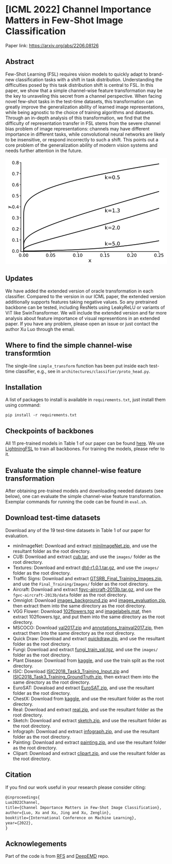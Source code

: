 # [ICML 2022] Channel Importance Matters in Few-Shot Image Classification

Paper link: https://arxiv.org/abs/2206.08126

## Abstract

Few-Shot Learning (FSL) requires vision models to quickly adapt to brand-new classification tasks with a shift in task distribution. Understanding the difficulties posed by this task distribution shift is central to FSL. In this paper, we show that a simple channel-wise feature transformation may be the key to unraveling this secret from a channel perspective. When facing novel few-shot tasks in the test-time datasets, this transformation can greatly improve the generalization ability of learned image representations, while being agnostic to the choice of training algorithms and datasets. Through an in-depth analysis of this transformation, we find that the difficulty of representation transfer in FSL stems from the severe channel bias problem of image representations: channels may have different importance in different tasks, while convolutional neural networks are likely to be insensitive, or respond incorrectly to such a shift. This points out a core problem of the generalization ability of modern vision systems and needs further attention in the future.

![](simple_transformation.png)

## Updates

We have added the extended version of oracle transformation in each classifier. Compared to the version in our ICML paper, the extended version additionally supports features taking negative values. So any pretrained backbone can be tested, including ResNets using LeakyReLU or variants of ViT like SwinTransformer. We will include the extended version and far more analysis about feature importance of visual representions in an extended paper. If you have any problem, please open an issue or just contact the author Xu Luo through the email.


## Where to find the simple channel-wise transformtion

The single-line `simple_transform` function has been put inside each test-time classifier, e.g., see in `architectures/classifier/proto_head.py`.


## Installation
A list of packages to install is available in `requirements.txt`, just install them using command:

```install
pip install -r requirements.txt
```

## Checkpoints of backbones

All 11 pre-trained models in Table 1 of our paper can be found [here](https://drive.google.com/drive/folders/17IW2VQt_Tu2fAwcL_gMoyYX9pf5YHkQR?usp=sharing). We use [LightningFSL](https://github.com/Frankluox/LightningFSL) to train all backbones. For training the models, please refer to it.

## Evaluate the simple channel-wise feature transformation

After obtaining pre-trained models and downloading needed datasets (see below), one can evaluate the simple channel-wise feature transformation. Exemplar commands for running the code can be found in `eval.sh`.

## Download test-time datasets 

Download any of the 19 test-time datasets in Table 1 of our paper for evaluation. 

- miniImageNet: Download and extract [miniImageNet.zip](https://drive.google.com/file/d/1QEbHFIOKIM9KmId175QaLK-r22kgd7br/view?usp=share_link), and use the resultant folder as the root directory.
- CUB: Download and extract [cub.tar](https://docs.google.com/uc?export=download&id=1B8jmZin9teye7Lte9ZKsQ3lyMASbxune), and use the `images/` folder as the root directory.
- Textures: Download and extract [dtd-r1.0.1.tar.gz](https://www.robots.ox.ac.uk/~vgg/data/dtd/download/dtd-r1.0.1.tar.gz), and use the `images/` folder as the root directory.
- Traffic Signs: Download and extract [GTSRB_Final_Training_Images.zip](https://sid.erda.dk/public/archives/daaeac0d7ce1152aea9b61d9f1e19370/GTSRB_Final_Training_Images.zip), and use the `Final_Training/Images/` folder as the root directory.
- Aircraft: Download and extract [fgvc-aircraft-2013b.tar.gz](http://www.robots.ox.ac.uk/~vgg/data/fgvc-aircraft/archives/fgvc-aircraft-2013b.tar.gz), and use the `fgvc-aircraft-2013b/data` folder as the root directory.
- Omniglot: Download [images_background.zip](https://github.com/brendenlake/omniglot/raw/master/python/images_background.zip) and [images_evaluation.zip](https://github.com/brendenlake/omniglot/raw/master/python/images_evaluation.zip), then extract them into the same directory as the root directory.
- VGG Flower: Download [102flowers.tgz](http://www.robots.ox.ac.uk/~vgg/data/flowers/102/102flowers.tgz)
    and [imagelabels.mat](http://www.robots.ox.ac.uk/~vgg/data/flowers/102/imagelabels.mat), then extract 102flowers.tgz, and put them into the same directory as the root directory.
- MSCOCO: Download [val2017.zip](http://images.cocodataset.org/zips/val2017.zip) and [annotations_trainval2017.zip](http://images.cocodataset.org/annotations/annotations_trainval2017.zip), then extract them into the same directory as the root directory.
- Quick Draw: Download and extract [quickdraw.zip](http://csr.bu.edu/ftp/visda/2019/multi-source/quickdraw.zip), and use the resultant folder as the root directory.
- Fungi: Download and extract [fungi_train_val.tgz](https://labs.gbif.org/fgvcx/2018/fungi_train_val.tgz), and use the `images/` folder as the root directory.
- Plant Disease: Download from [kaggle](https://www.kaggle.com/saroz014/plant-disease/), and use the train split as the root directory.
- ISIC: Download [ISIC2018_Task3_Training_Input.zip](https://isic-challenge-data.s3.amazonaws.com/2018/ISIC2018_Task3_Training_Input.zip) and [ISIC2018_Task3_Training_GroundTruth.zip](https://isic-challenge-data.s3.amazonaws.com/2018/ISIC2018_Task3_Training_GroundTruth.zip), then extract them into the same directory as the root directory.
- EuroSAT: Dowaload and extract [EuroSAT.zip](http://madm.dfki.de/files/sentinel/EuroSAT.zip), and use the resultant folder as the root directory.
- ChestX: Download from [kaggle](https://www.kaggle.com/nih-chest-xrays/data), and use the resultant folder as the root directory.
- Real: Download and extract [real.zip](http://csr.bu.edu/ftp/visda/2019/multi-source/real.zip), and use the resultant folder as the root directory.
- Sketch: Download and extract [sketch.zip](http://csr.bu.edu/ftp/visda/2019/multi-source/sketch.zip), and use the resultant folder as the root directory.
- Infograph: Download and extract [infograph.zip](http://csr.bu.edu/ftp/visda/2019/multi-source/infograph.zip), and use the resultant folder as the root directory.
- Painting: Download and extract [painting.zip](http://csr.bu.edu/ftp/visda/2019/multi-source/groundtruth/painting.zip), and use the resultant folder as the root directory.
- Clipart: Download and extract [clipart.zip](http://csr.bu.edu/ftp/visda/2019/multi-source/groundtruth/clipart.zip), and use the resultant folder as the root directory.

## Citation

If you find our work useful in your research please consider citing:

```
@inproceedings{
Luo2022Channel,
title={Channel Importance Matters in Few-Shot Image Classification},
author={Luo, Xu and Xu, Jing and Xu, Zenglin},
booktitle={International Conference on Machine Learning},
year={2022},
}
```

## Acknowlegements

Part of the code is from [RFS](https://github.com/WangYueFt/rfs) and [DeepEMD](https://github.com/icoz69/DeepEMD) repo.
